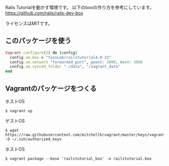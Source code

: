 Rails Tutorialを動かす環境です。
以下のboxの作り方を参考にしています。
https://github.com/rails/rails-dev-box

ライセンスはMITです。

## このパッケージを使う

```rb
Vagrant.configure(2) do |config|
  config.vm.box = "YassLab/railstutorial4.0-32"
  config.vm.network "forwarded_port", guest: 3000, host: 3000
  config.vm.synced_folder "./data", "/vagrant_data"
end
```

## Vagrantのパッケージをつくる

ホストOS

```console
$ vagrant up
```

ゲストOS

```
$ wget https://raw.githubusercontent.com/mitchellh/vagrant/master/keys/vagrant.pub -O ~/.ssh/authorized_keys
```

ホストOS

```
$ vagrant package --base 'railstutorial_box' -o railstutorial.box
```
